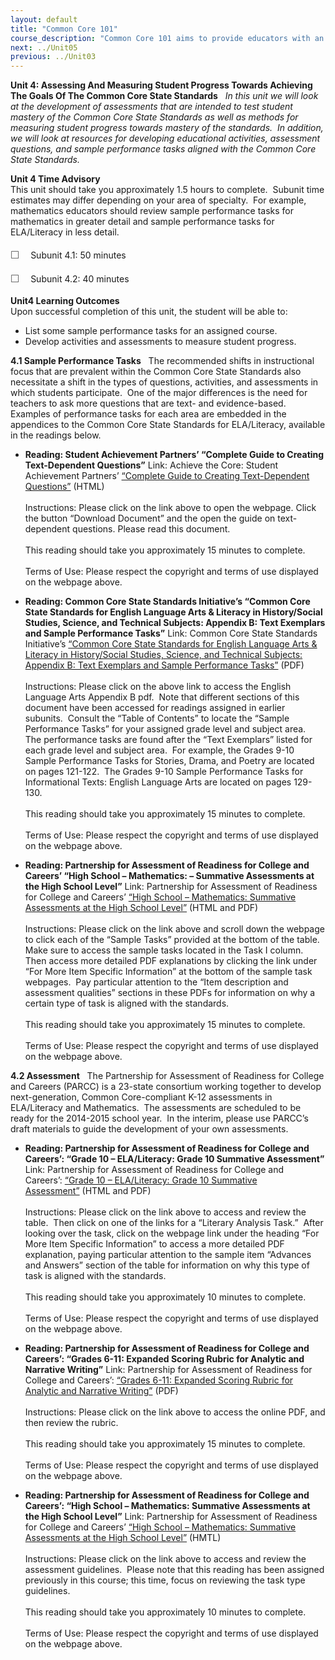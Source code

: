 ```yaml
---
layout: default
title: "Common Core 101"
course_description: "Common Core 101 aims to provide educators with an overview of the Common Core State Standards; top resources for developing content; and the main benchmarks for ensuring that a K-12 course is compliant with new state standards. After a push by the National Governor’s Association in 2009, common core standards have been adopted by 45 states (and 3 territories) with some state assessments slated to begin in 2014-2015. This is a non-credit professional development module."
next: ../Unit05
previous: ../Unit03
---
```

**Unit 4: Assessing And Measuring Student Progress Towards Achieving The
Goals Of The Common Core State Standards** <span id="4"></span> 
*In this unit we will look at the development of assessments that are
intended to test student mastery of the Common Core State Standards as
well as methods for measuring student progress towards mastery of the
standards.  In addition, we will look at resources for developing
educational activities, assessment questions, and sample performance
tasks aligned with the Common Core State Standards.*

**Unit 4 Time Advisory**  
This unit should take you approximately 1.5 hours to complete.  Subunit
time estimates may differ depending on your area of specialty.  For
example, mathematics educators should review sample performance tasks
for mathematics in greater detail and sample performance tasks for
ELA/Literacy in less detail.     
    
 <span
style="color: rgb(85, 85, 85); font-family: 'Myriad Pro', 'Gill Sans', 'Gill Sans MT', Calibri, sans-serif; font-size: 16px; line-height: 24px; -webkit-text-size-adjust: none; ">☐
   </span>Subunit 4.1: 50 minutes  
  
 <span
style="color: rgb(85, 85, 85); font-family: 'Myriad Pro', 'Gill Sans', 'Gill Sans MT', Calibri, sans-serif; font-size: 16px; line-height: 24px; -webkit-text-size-adjust: none; ">☐
   </span>Subunit 4.2: 40 minutes

**Unit4 Learning Outcomes**  
Upon successful completion of this unit, the student will be able to:  
-   List some sample performance tasks for an assigned course.
-   Develop activities and assessments to measure student progress.

**4.1 Sample Performance Tasks** <span id="4.1"></span> 
The recommended shifts in instructional focus that are prevalent within
the Common Core State Standards also necessitate a shift in the types of
questions, activities, and assessments in which students participate. 
One of the major differences is the need for teachers to ask more
questions that are text- and evidence-based.  Examples of performance
tasks for each area are embedded in the appendices to the Common Core
State Standards for ELA/Literacy, available in the readings below.

-   **Reading: Student Achievement Partners’ “Complete Guide to Creating
    Text-Dependent Questions”**
    Link: Achieve the Core: Student Achievement Partners’ [“Complete
    Guide to Creating Text-Dependent
    Questions”](http://www.achievethecore.org/page/46/complete-guide-to-creating-text-dependent-questions) (HTML)  
        
     Instructions: Please click on the link above to open the webpage.
    Click the button “Download Document” and the open the guide on
    text-dependent questions. Please read this document.  
        
     This reading should take you approximately 15 minutes to
    complete.  
        
     Terms of Use: Please respect the copyright and terms of use
    displayed on the webpage above.

-   **Reading: Common Core State Standards Initiative’s “Common Core
    State Standards for English Language Arts & Literacy in
    History/Social Studies, Science, and Technical Subjects: Appendix B:
    Text Exemplars and Sample Performance Tasks”**
    Link: Common Core State Standards Initiative’s [“Common Core State
    Standards for English Language Arts & Literacy in History/Social
    Studies, Science, and Technical Subjects: Appendix B: Text Exemplars
    and Sample Performance
    Tasks”](http://www.corestandards.org/assets/Appendix_B.pdf) (PDF)  
        
     Instructions: Please click on the above link to access the English
    Language Arts Appendix B pdf.  Note that different sections of this
    document have been accessed for readings assigned in earlier
    subunits.  Consult the “Table of Contents” to locate the “Sample
    Performance Tasks” for your assigned grade level and subject area. 
    The performance tasks are found after the “Text Exemplars” listed
    for each grade level and subject area.  For example, the Grades 9-10
    Sample Performance Tasks for Stories, Drama, and Poetry are located
    on pages 121-122.  The Grades 9-10 Sample Performance Tasks for
    Informational Texts: English Language Arts are located on pages
    129-130.   
        
     This reading should take you approximately 15 minutes to
    complete.  
        
     Terms of Use: Please respect the copyright and terms of use
    displayed on the webpage above.

-   **Reading: Partnership for Assessment of Readiness for College and
    Careers’ “High School – Mathematics: – Summative Assessments at the
    High School Level”**
    Link: Partnership for Assessment of Readiness for College and
    Careers’ [“High School – Mathematics: Summative Assessments at the
    High School
    Level”](http://www.parcconline.org/samples/mathematics/high-school-mathematics) (HTML
    and PDF)  
        
     Instructions: Please click on the link above and scroll down the
    webpage to click each of the “Sample Tasks” provided at the bottom
    of the table.  Make sure to access the sample tasks located in the
    Task I column.  Then access more detailed PDF explanations by
    clicking the link under “For More Item Specific Information” at the
    bottom of the sample task webpages.  Pay particular attention to the
    “Item description and assessment qualities” sections in these PDFs
    for information on why a certain type of task is aligned with the
    standards.  
        
     This reading should take you approximately 15 minutes to
    complete.  
        
     Terms of Use: Please respect the copyright and terms of use
    displayed on the webpage above.

**4.2 Assessment** <span id="4.2"></span> 
The Partnership for Assessment of Readiness for College and Careers
(PARCC) is a 23-state consortium working together to develop
next-generation, Common Core-compliant K-12 assessments in ELA/Literacy
and Mathematics.  The assessments are scheduled to be ready for the
2014-2015 school year.  In the interim, please use PARCC’s draft
materials to guide the development of your own assessments.

-   **Reading: Partnership for Assessment of Readiness for College and
    Careers’: “Grade 10 – ELA/Literacy: Grade 10 Summative Assessment”**
    Link: Partnership for Assessment of Readiness for College and
    Careers’: [“Grade 10 – ELA/Literacy: Grade 10 Summative
    Assessment”](http://www.parcconline.org/samples/english-language-artsliteracy/grade-10-elaliteracy) (HTML
    and PDF)  
        
     Instructions: Please click on the link above to access and review
    the table.  Then click on one of the links for a “Literary Analysis
    Task.”  After looking over the task, click on the webpage link under
    the heading “For More Item Specific Information” to access a more
    detailed PDF explanation, paying particular attention to the sample
    item “Advances and Answers” section of the table for information on
    why this type of task is aligned with the standards.  
        
     This reading should take you approximately 10 minutes to
    complete.  
        
     Terms of Use: Please respect the copyright and terms of use
    displayed on the webpage above.

-   **Reading: Partnership for Assessment of Readiness for College and
    Careers’: “Grades 6-11: Expanded Scoring Rubric for Analytic and
    Narrative Writing”**
    Link: Partnership for Assessment of Readiness for College and
    Careers’: [“Grades 6-11: Expanded Scoring Rubric for Analytic and
    Narrative
    Writing”](http://www.parcconline.org/samples/english-language-artsliteracy/grades-6-11-generic-rubrics-draft) (PDF)  
        
     Instructions: Please click on the link above to access the online
    PDF, and then review the rubric.  
        
     This reading should take you approximately 15 minutes to
    complete.  
        
     Terms of Use: Please respect the copyright and terms of use
    displayed on the webpage above.

-   **Reading: Partnership for Assessment of Readiness for College and
    Careers’: “High School – Mathematics: Summative Assessments at the
    High School Level”**
    Link: Partnership for Assessment of Readiness for College and
    Careers’ [“High School – Mathematics: Summative Assessments at the
    High School
    Level”](http://www.parcconline.org/samples/mathematics/high-school-mathematics) (HMTL)  
        
     Instructions: Please click on the link above to access and review
    the assessment guidelines.  Please note that this reading has been
    assigned previously in this course; this time, focus on reviewing
    the task type guidelines.  
        
     This reading should take you approximately 10 minutes to
    complete.  
        
     Terms of Use: Please respect the copyright and terms of use
    displayed on the webpage above.


